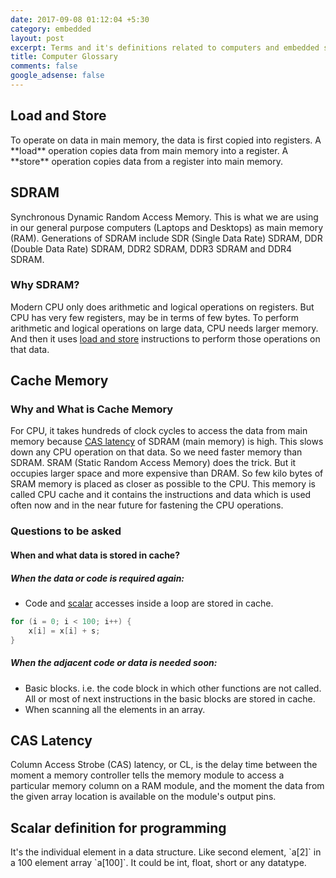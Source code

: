 ```yaml
---
date: 2017-09-08 01:12:04 +5:30
category: embedded
layout: post
excerpt: Terms and it's definitions related to computers and embedded systems
title: Computer Glossary
comments: false
google_adsense: false
---
```

<h2 id="loadnstore">Load and Store</h2>
To operate on data in main memory, the data is first copied into registers. A **load** operation copies data from main memory into a register. A **store** operation copies data from a register into main memory.

## SDRAM
Synchronous Dynamic Random Access Memory. This is what we are using in our general purpose computers (Laptops and Desktops) as main memory (RAM). Generations of SDRAM include SDR (Single Data Rate) SDRAM, DDR (Double Data Rate) SDRAM, DDR2 SDRAM, DDR3 SDRAM and DDR4 SDRAM.
### Why SDRAM?
Modern CPU only does arithmetic and logical operations on registers. But CPU has very few registers, may be in terms of few bytes. To perform arithmetic and logical operations on large data, CPU needs larger memory. And then it uses <a href="#loadnstore">load and store</a> instructions to perform those operations on that data.

## Cache Memory
### Why and What is Cache Memory
For CPU, it takes hundreds of clock cycles to access the data from main memory because <a href="#cas latency">CAS latency</a> of SDRAM (main memory) is high. This slows down any CPU operation on that data. So we need faster memory than SDRAM. SRAM (Static Random Access Memory) does the trick. But it occupies larger space and more expensive than DRAM. So few kilo bytes of SRAM memory is placed as closer as possible to the CPU. This memory is called CPU cache and it contains the instructions and data which is used often now and in the near future for fastening the CPU operations.
### Questions to be asked
#### When and what data is stored in cache?
##### When the data or code is required again:
* Code and <a href="#scalar">scalar</a> accesses inside a loop are stored in cache.

```c
for (i = 0; i < 100; i++) {
	x[i] = x[i] + s;
}
```

##### When the adjacent code or data is needed soon:

* Basic blocks. i.e. the code block in which other functions are not called. All or most of next instructions in the basic blocks are stored in cache.
* When scanning all the elements in an array.

<h2 id="cas latency">CAS Latency</h2>
Column Access Strobe (CAS) latency, or CL, is the delay time between the moment a memory controller tells the memory module to access a particular memory column on a RAM module, and the moment the data from the given array location is available on the module's output pins.

<h2 id="scalar">Scalar definition for programming</h2>
It's the individual element in a data structure. Like second element, `a[2]` in a 100 element array `a[100]`. It could be int, float, short or any datatype.

